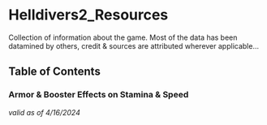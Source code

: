 # Helldivers2_Resources
Collection of information about the game.  Most of the data has been datamined by others, credit & sources are attributed wherever applicable...

## Table of Contents

### Armor & Booster Effects on Stamina & Speed
*valid as of 4/16/2024*


